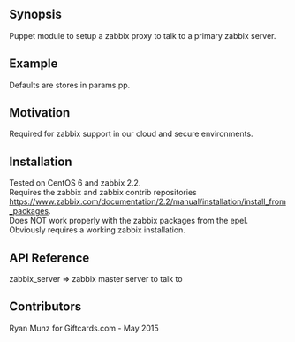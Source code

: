 ## Synopsis  
  
Puppet module to setup a zabbix proxy to talk to a primary zabbix server.  
  
## Example  
  
Defaults are stores in params.pp.  
  
## Motivation  
  
Required for zabbix support in our cloud and secure environments.  
  
## Installation  
  
Tested on CentOS 6 and zabbix 2.2.  
Requires the zabbix and zabbix contrib repositories https://www.zabbix.com/documentation/2.2/manual/installation/install_from_packages.  
Does NOT work properly with the zabbix packages from the epel.  
Obviously requires a working zabbix installation.  
  
## API Reference  
  
zabbix_server => zabbix master server to talk to  
  
## Contributors  
  
Ryan Munz for Giftcards.com - May 2015  
